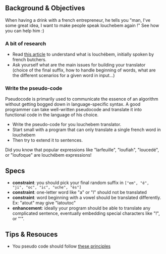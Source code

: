 ## Background & Objectives
When having a drink with a french entrepreneur, he tells you "man, I've some great idea, I want to make people speak louchebem again !" See how you can help him :)

### A bit of research
* Read [this article](http://fr.wikipedia.org/wiki/Louch%C3%A9bem) to understand what is louchébem, initially spoken by french butchers.
* Ask yourself what are the main issues for building your translator (choice of the final suffix, how to handle beginning of words, what are the different scenarios for a given word in input...)

### Write the pseudo-code 
Pseudocode is primarily used to communicate the essence of an algorithm without getting bogged down in language-specific syntax. A good programmer can take well-written pseudocode and translate it into functional code in the language of his choice.
* Write the pseudo-code for you louchebem translator. 
* Start small with a program that can only translate a single french word in louchebem
* Then try to extend it to sentences.

Did you know that popular expressions like "larfeuille", "loufiah", "loucedé", or "loufoque" are louchébem expressions!

## Specs  
- **constraint**: you should pick your final random suffix in `["em", "é", "ji", "oc", "ic", "uche", "ès"]`
- **constraint**: one-letter word like "a" or "l" should not be translated
- **constraint**: word beginning with a vowel should be translated differently. Ex: "atout" may give "latoutoc"
- **enhancement**: ideally your program should be able to translate any complicated sentence, eventually embedding special characters like "!", or "'".

## Tips & Resouces
- You pseudo code should follow [these principles](http://www.cs.cornell.edu/Courses/cs482/2003su/handouts/pseudocode.pdf)